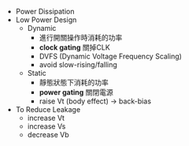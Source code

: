 * Power Dissipation
* Low Power Design
	* Dynamic 
		* 進行開關操作時消耗的功率
		* **clock gating** 關掉CLK
		* DVFS (Dynamic Voltage Frequency Scaling)
		* avoid slow-rising/falling
	* Static
		* 靜態狀態下消耗的功率
		* **power gating** 關閉電源
		* raise Vt (body effect) -> back-bias
* To Reduce Leakage
	* increase Vt
	* increase Vs
	* decrease Vb